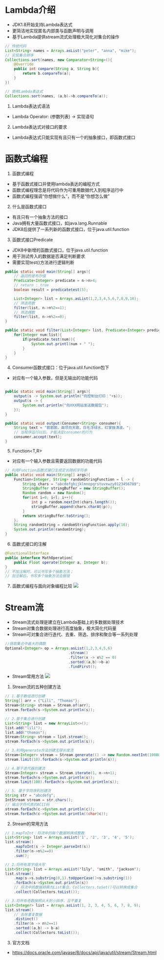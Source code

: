 # Lambda介绍

* JDK1.8开始支持Lambda表达式
* 更简洁地实现匿名内部类与函数声明与调用
* 基于Lambda提供stream流式处理极大简化对集合的操作

```java
// 传统代码
List<String> names = Arrays.asList("peter", "anna", "mike");
// 实现集合排序
Collections.sort(names, new Comparator<String>(){
    @Override
    public int compare(String a, String b){
        return b.compareTo(a);
    }
})

// 使用Lambda表达式
Collections.sort(names, (a,b)->b.compareTo(a));
```

1. Lambda表达式语法
* Lambda Operator: (参数列表) -> 实现语句

2. Lambda表达式对接口的要求
* Lambda表达式只能实现有且只有一个的抽象接口，即函数式接口

# 函数式编程

1. 函数式编程
* 基于函数式接口并使用lambda表达的编程方式
* 函数式编程理念是将代码作为可重用数据代入到程序运行中
* 函数式编程强调“你想做什么”，而不是“你想怎么做”

2. 什么是函数式接口
* 有且只有一个抽象方法的接口
* Java拥有大量函数式接口，如java.lang.Runnable
* JDK8后提供了一系列新的函数式接口，位于java.util.function

3. 函数式接口Predicate
* JDK8中新增的函数式接口，位于java.util.function
* 用于测试传入的数据是否满足判断要求
* 需要实现test()方法进行逻辑判断

```java
public static void main(String[] args){
    // 返回的是布尔值
    Predicate<Integer> predicate = n->n>4;
    // return : true
    boolean result = predicatetest(5);

    List<Integer> list = Arrays.asList(1,2,3,4,5,6,7,8,9,10);
    // 筛选奇数
    filter(list, n->n%2==1);
    // 筛选偶数
    filter(list, n->n%2==0);
}

public static void filter(List<Integer> list, Predicate<Integer> predicate){
    for(Integer num:list){
        if(predicate.test(num)){
            System.out.printl(num + " ");
        }
    }
}
```

4. Consumer函数式接口：位于java.util.function包下

* 对应有一个输入参数，但是无输出的功能代码

```java

public static void main(String[] args){
    output(s -> System.out.println("向控制台打印："+s));
    output(s -> {
        System.out.println("向XXX网站发送数据包");
    });
}

public static void output(Consumer<String> consumer){
    String text = "鹅鹅鹅，曲项向天歌，白毛浮绿水，红掌拨清波。";
    // 当程序运行以后，才能决定consumer的行为
    consumer.accept(text);
}
```

5. Function<T,R>
* 对应有一个输入参数且需要返回数据的功能代码

```java
// 利用Function函数式接口生成定长随机字符串
public static void main(String[] args){
    Function<Integer, String> randomStringFunction = l -> {
        String chars = "abcdefghijklmnopqrstuvxwzy0123456789";
        StringBuffer stringBuffer = new StringBuffer();
        Random random = new Random();
        for(int i=0; i<l; i++){
            int p = random.nextInt(chars.length());
            stringBuffer.append(chars.charAt(p));
        }
        return stringBuffer.toString();
    };
    String randomString = randomStringFunction.apply(16);
    System.out.println(randomString);
}
```

6. 函数式接口的注解
```java
@FunctionalInterface
public interface MathOperation{
    public Float operate(Integer a, Integer b);
}
// 不加注解时，可以书写多个抽象方法；
// 加注解后，书写多个抽象方法会报错
```

7. 函数式编程与面向对象编程比较
![](./images/comparison.png) 


# Stream流

* Stream流式处理是建立在Lambda基础上的多数据处理技术
* Stream对集合数据处理进行高度抽象，极大简化代码量
* Stream可对集合进行迭代、去重、筛选、排序和聚合等一系列处理
```java
//获取集合中最大的偶数
Optional<Integer> op = Arrays.asList(1,2,3,4,5,6)
                             .stream()
                             .filter(x -> x%2 == 0)
                             .sorted((a,b)->b-a)
                             .findFirst();
```
* Stream常用方法
![](./images/stream_methods.png) 

1. Stream流的五种创建方法
```java
// 1.基于数组进行创建
String[] arr = {"Lili", "Thomas"};
Stream<String> stream = Stream.of(arr);
stream.forEach(s->System.out.println(s));

// 2.基于集合进行创建
List<String> list = new ArrayList<>();
list.add("lili");
list.add("thomas");
Stream<String> stream = list.stream();
stream.forEach(s->System.out.println(s));

// 3.利用generate方法创建无限长度流
Stream<Integer> stream = Stream.generate(() -> new Random.nextInt(1000000));
stream.limit(10).forEach(s->System.out.println(s));

// 4.基于迭代器创建流
Stream<Integer> stream = Stream.iterate(1, n->n+1);
stream.forEach(s->System.out.println(s));
stream.limit(100).forEach(s->System.out.println(s));

// 5. 基于字符序列创建流
String str = "abcdefg";
IntStream stream = str.chars();
// 输出字符代表的ACII码
stream.forEach(c->System.out.println(c));
stream.forEach(c->System.out.println((char)c));
```

2. Stream的常用方法

```java
// 1.mapToInt：将流中的每个数据转换成整数
List<String> list = Arrays.asList('1', '2', '3', '4', '5');
list.stream()
    .mapToInt(s -> Integer.parseInt(s))
    .filter(n->n%2==0)
    .sum();

// 2.将所有首字母大写
List<String> list = Arrays.asList('lily', 'smith', 'jackson');
list.stream()
    .map(s->s.substring(0,1).toUpperCase()+s.substring(1))
    .forEach(s->System.out.println(s))
    // 将流中的数据转换为List集合，Collectors.toSet()可以转换成集合
    .collect(Collectors.toList());

// 3.将所有奇数按照从大到小排序，且不重复
List<Integer> list = Arrays.asList(1, 2, 3, 4, 5, 6, 7, 8, 9);
list.stream()
    // 去除重复数据
    .distinct()
    .filter(n -> n%2==1)
    .sorted((a,b) -> b-a)
    .collect(Collectors.toList());
```

3. 官方文档

* https://docs.oracle.com/javase/8/docs/api/java/util/stream/Stream.html
